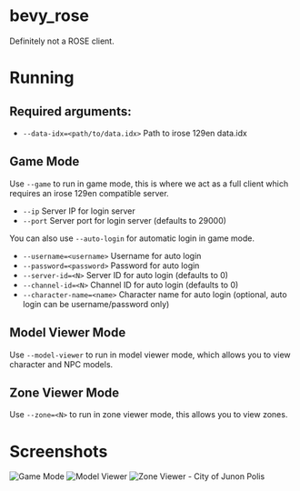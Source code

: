 # bevy_rose
Definitely not a ROSE client.

# Running
## Required arguments:
- `--data-idx=<path/to/data.idx>` Path to irose 129en data.idx

## Game Mode
Use `--game` to run in game mode, this is where we act as a full client which requires an irose 129en compatible server.
- `--ip` Server IP for login server
- `--port` Server port for login server (defaults to 29000)

You can also use `--auto-login` for automatic login in game mode.
- `--username=<username>` Username for auto login
- `--password=<password>` Password for auto login
- `--server-id=<N>` Server ID for auto login (defaults to 0)
- `--channel-id=<N>` Channel ID for auto login (defaults to 0)
- `--character-name=<name>` Character name for auto login (optional, auto login can be username/password only)

## Model Viewer Mode
Use `--model-viewer` to run in model viewer mode, which allows you to view character and NPC models.

## Zone Viewer Mode
Use `--zone=<N>` to run in zone viewer mode, this allows you to view zones.

# Screenshots

<img alt="Game Mode"  src="https://user-images.githubusercontent.com/1302758/159884305-308bc117-1234-46f6-bcca-fc942f24dfb3.jpg">

<img alt="Model Viewer" src="https://user-images.githubusercontent.com/1302758/159884786-772d7b53-a58e-4e16-a5c9-c8ab52536afa.jpg">

<img alt="Zone Viewer - City of Junon Polis" src="https://user-images.githubusercontent.com/1302758/156855913-942e122a-c847-464b-a4be-5c41057f9265.jpg">
